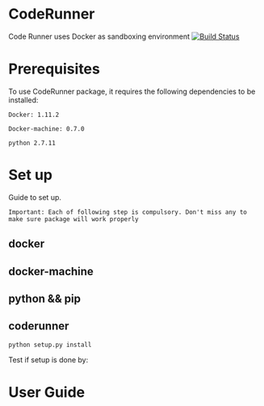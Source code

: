 # CodeRunner
Code Runner uses Docker as sandboxing environment
[![Build Status](https://travis-ci.org/nguyenhoangson/CodeRunner.svg?branch=master)](https://travis-ci.org/nguyenhoangson/CodeRunner)

# Prerequisites
To use CodeRunner package, it requires the following dependencies to be installed: 

```console
Docker: 1.11.2 
```

```console
Docker-machine: 0.7.0
```

```console
python 2.7.11
```

# Set up 
Guide to set up. 

```console
Important: Each of following step is compulsory. Don't miss any to make sure package will work properly  
```

## docker

## docker-machine 

## python && pip 

## coderunner


```console
python setup.py install 
```

Test if setup is done by: 
# User Guide 


